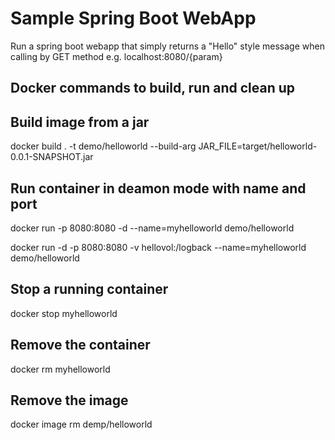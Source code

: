 # Sample Spring Boot WebApp
Run a spring boot webapp that simply returns a "Hello" style message when calling by GET method e.g. localhost:8080/{param}

## Docker commands to build, run and clean up

## Build image from a jar
docker build . -t demo/helloworld --build-arg JAR_FILE=target/helloworld-0.0.1-SNAPSHOT.jar

## Run container in deamon mode with name and port
docker run -p 8080:8080 -d --name=myhelloworld demo/helloworld

docker run -d -p 8080:8080 -v hellovol:/logback  --name=myhelloworld demo/helloworld

## Stop a running container
docker stop myhelloworld

## Remove the container
docker rm myhelloworld

## Remove the image
docker image rm demp/helloworld